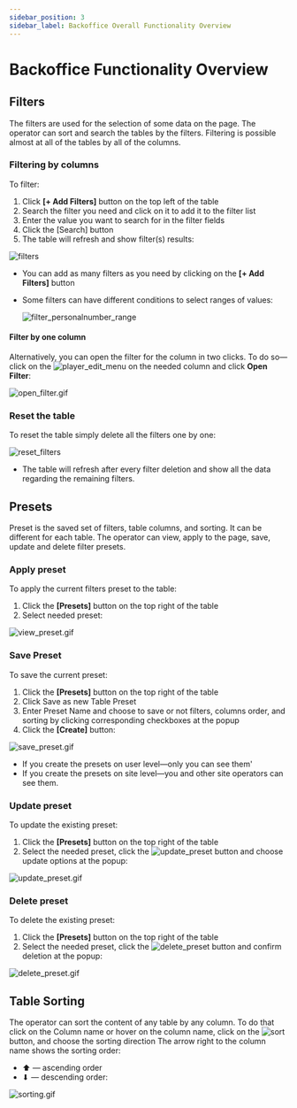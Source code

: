 ```yaml
---
sidebar_position: 3
sidebar_label: Backoffice Overall Functionality Overview
---
```


# Backoffice Functionality Overview

## Filters

The filters are used for the selection of some data on the page.
The operator can sort and search the tables by the filters.
Filtering is possible almost at all of the tables by all of the columns.

### Filtering by columns

To filter:

1. Click **[+ Add Filters]** button on the top left of the table
2. Search the filter you need and click on it to add it to the filter list
3. Enter the value you want to search for in the filter fields
4. Click the [Search] button
5. The table will refresh and show filter(s) results:

![filters](https://i.imgur.com/AUKZHRO.gif)

 * You can add as many filters as you need by clicking on the **[+ Add Filters]** button
 * Some filters can have different conditions to select ranges of values:

    ![filter_personalnumber_range](https://i.imgur.com/IIJz871.gif)

#### Filter by one column

Alternatively, you can open the filter for the column in two clicks.
To do so&mdash;click on the ![player_edit_menu](https://i.imgur.com/HrALxrY.png) on the needed column and click **Open Filter**:

![open_filter.gif](https://i.imgur.com/DFCLjnG.gif)
### Reset the table

To reset the table simply delete all the filters one by one:

![reset_filters](https://i.imgur.com/g8MGNME.gif)

* The table will refresh after every filter deletion and show all the data regarding the remaining filters.

## Presets

Preset is the saved set of filters, table columns, and sorting. It can be different for each table.
The operator can view, apply to the page, save, update and delete filter presets.

### Apply preset

To apply the current filters preset to the table:

1. Click the **[Presets]** button on the top right of the table
2. Select needed preset:

![view_preset.gif](https://i.imgur.com/TK2jkG0.gif)

### Save Preset

To save the current preset:

1. Click the **[Presets]** button on the top right of the table
2. Click Save as new Table Preset
3. Enter Preset Name and choose to save or not filters, columns order, and sorting by clicking corresponding checkboxes at the popup
4. Click the **[Create]** button:

![save_preset.gif](https://i.imgur.com/4zR7qhD.gif)

* If you create the presets on user level&mdash;only you can see them'
* If you create the presets on site level&mdash;you and other site operators can see them.

### Update preset

To update the existing preset:

1. Click the **[Presets]** button on the top right of the table
2. Select the needed preset, click the ![update_preset](https://i.imgur.com/Wn24sK8.png) button and choose update options at the popup:

![update_preset.gif](https://i.imgur.com/FD0VJG4.gif)
### Delete preset

To delete the existing preset:

1. Click the **[Presets]** button on the top right of the table
2. Select the needed preset, click the ![delete_preset](https://i.imgur.com/HvRuX2f.png) button and confirm deletion at the popup:

![delete_preset.gif](https://i.imgur.com/OGkm1ch.gif)

## Table Sorting

The operator can sort the content of any table by any column.
To do that click on the Column name or hover on the column name, click on the ![sort](https://i.imgur.com/HrALxrY.png) button, and choose the sorting direction
The arrow right to the column name shows the sorting order:

* ⬆ — ascending order
* ⬇ — descending order:

![sorting.gif](https://i.imgur.com/ZcCdrd6.gif)
